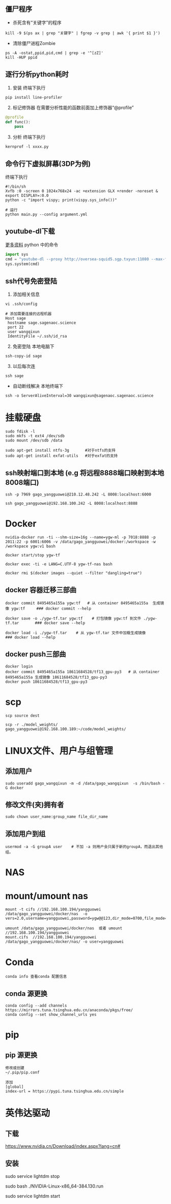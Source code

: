 ## 僵尸程序
+ 杀死含有“关键字”的程序
```
kill -9 $(ps ax | grep "关键字" | fgrep -v grep | awk '{ print $1 }')
```
+ 清除僵尸进程Zombie
```
ps -A -ostat,ppid,pid,cmd | grep -e '^[zZ]' 
kill -HUP ppid
```

## 逐行分析python耗时
1. 安装
终端下执行
```
pip install line-profiler
```
2. 标记修饰器
在需要分析性能的函数前面加上修饰器“@profile”
```python
@profile
def func():
    pass

```
3. 分析
终端下执行
```
kernprof -l xxxx.py
```

## 命令行下虚拟屏幕(3DP为例)
终端下执行
```
#!/bin/sh
Xvfb :0 -screen 0 1024x768x24 -ac +extension GLX +render -noreset &
export DISPLAY=:0.0
python -c "import vispy; print(vispy.sys_info())"

# 运行
python main.py --config argument.yml
```

## youtube-dl下载
[更多资料](https://cloud.tencent.com/developer/article/1510301)
python 中的命令
```python
import sys
cmd = "youtube-dl --proxy http://oversea-squid5.sgp.txyun:11080 --max-filesize 500m --write-info-json --playlist-end 10 --min-views 10000 --dateafter now-2000days --max-downloads 10 -i -f 'bestvideo[height<=720]+bestaudio[height<=720]/best[ext=mp4]/best' -o '%s' '%s'" % (target_dir, channel_url)
sys.system(cmd)
```


## ssh代号免密登陆
1. 添加相关信息
```
vi .ssh/config
```

```
# 添加需要连接的远程机器
Host sage
 hostname sage.sagenaoc.science
 port 22
 user wangqixun
 IdentityFile ~/.ssh/id_rsa
```
2. 免密登陆
本地电脑下
```
ssh-copy-id sage
```
3. 以后每次连
```
ssh sage
```
+ 自动断线解决
本地终端下
```
ssh -o ServerAliveInterval=30 wangqixun@sagenaoc.sagenaoc.science
```


# 挂载硬盘
    sudo fdisk -l
    sudo mkfs -t ext4 /dev/sdb
    sudo mount /dev/sdb /data
    
    sudo apt-get install ntfs-3g       #对于ntfs的支持
    sudo apt-get install exfat-utils   #对于exfat的支持

    
## ssh映射端口到本地 (e.g 将远程8888端口映射到本地8008端口)
    ssh -p 7969 gago_yangguowei@210.12.48.242 -L 8008:localhost:6000

    ssh gago_yangguowei@192.168.100.242 -L 8008:localhost:8888

# Docker 
    nvidia-docker run -ti --shm-size=16g --name=ygw-ml -p 7018:8888 -p 2011:22 -p 6001:6006 -v /data/gago_yangguowei/docker:/workspace -w /workspace ygw:v1 bash

    docker start/stop ygw-tf

    docker exec -ti -e LANG=C.UTF-8 ygw-tf-nas bash
    
    docker rmi $(docker images --quiet --filter "dangling=true")

## docker 容器迁移三部曲

    docker commit 8495465a155a ygw:tf   # 从 container 8495465a155a  生成镜像 ygw:tf     ### docker commit --help

    docker save -o ./ygw-tf.tar ygw:tf    # 打包镜像 ygw:tf 到文件 ./ygw-tf.tar       ### docker save --help

    docker load -i ./ygw-tf.tar    # 从 ygw-tf.tar 文件中加载生成镜像        ### docker load --help

## docker push三部曲
    docker login
    docker commit 8495465a155a 18611684528/tf13_gpu-py3   # 从 container 8495465a155a 生成镜像 18611684528/tf13_gpu-py3
    docker push 18611684528/tf13_gpu-py3

# scp
    scp source dest

    scp -r ./model_weights/ gago_yangguowei@192.168.100.189:~/code/model_weights/

# LINUX文件、用户与组管理
## 添加用户
    sudo useradd gago_wangqixun -m -d /data/gago_wangqixun  -s /bin/bash -G docker

## 修改文件(夹)拥有者
    sudo chown user_name:group_name file_dir_name

## 添加用户到组
    usermod -a -G groupA user    # 不加 -a 则用户会只属于新的groupA，而退出其他组。



# NAS 
# mount/umount nas
    mount -t cifs //192.168.100.194/yangguowei /data/gago_yangguowei/docker/nas  -o vers=2.0,username=yangguowei,password=ygw@@123,dir_mode=0700,file_mode=0700,uid=gago_yangguowei,gid=gago_yangguowei,sec=ntlmssp
    
    umount /data/gago_yangguowei/docker/nas  或者 umount //192.168.100.194/yangguowei		
    mount.cifs  //192.168.100.194/yangguowei /data/gago_yangguowei/docker/nas/ -o user=yangguowei

# Conda

    conda info 查看conda 配置信息
    
## conda 源更换

    conda config --add channels https://mirrors.tuna.tsinghua.edu.cn/anaconda/pkgs/free/
    conda config --set show_channel_urls yes



# pip
## pip 源更换
    修改或创建
    ~/.pip/pip.conf 

    添加
    [global]
    index-url = https://pypi.tuna.tsinghua.edu.cn/simple




# 英伟达驱动
## 下载
https://www.nvidia.cn/Download/index.aspx?lang=cn#
## 安装
sudo service lightdm stop

sudo bash ./NVIDIA-Linux-x86_64-384.130.run

sudo service lightdm start

